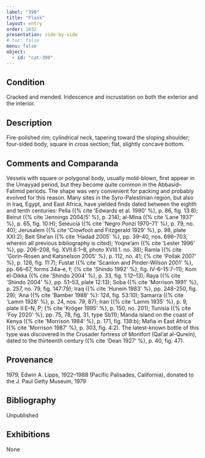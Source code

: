 ```yaml
---
label: "390"
title: "Flask"
layout: entry
order: 1032
presentation: side-by-side
# toc: false
menu: false
object:
  - id: "cat-390"
---
```


## Condition

Cracked and mended. Iridescence and incrustation on both the exterior and the interior.

## Description

Fire-polished rim; cylindrical neck, tapering toward the sloping shoulder; four-sided body, square in cross section; flat, slightly concave bottom.

## Comments and Comparanda

Vessels with square or polygonal body, usually mold-blown, first appear in the Umayyad period, but they become quite common in the Abbasid–Fatimid periods. The shape was very convenient for packing and probably evolved for this reason. Many sites in the Syro-Palestinian region, but also in Iraq, Egypt, and East Africa, have yielded finds dated between the eighth and tenth centuries: Pella ({% cite 'Edwards et al. 1990' %}, p. 86, fig. 13:8); Beirut ({% cite 'Jennings 2004/5' %}, p. 214); al-Mina ({% cite 'Lane 1937' %}, p. 65, fig. 10:H); Seleucia ({% cite 'Negro Ponzi 1970–71' %}, p. 79, no. 40); Jerusalem ({% cite 'Crowfoot and Fitzgerald 1929' %}, p. 98, plate XXI:2); Beit She’an ({% cite 'Hadad 2005' %}, pp. 39–40, nos. 696–703, wherein all previous bibliography is cited); Yoqne’am ({% cite 'Lester 1996' %}, pp. 206–208, fig. XVII.6:1–8, photo XVIII.1. no. 38); Ramla ({% cite 'Gorin-Rosen and Katsnelson 2005' %}, p. 112, no. 41; {% cite 'Pollak 2007' %}, p. 126, fig. 11:7); Fustat ({% cite 'Scanlon and Pinder-Wilson 2001' %}, pp. 66–67, forms 34a–e, f; {% cite 'Shindo 1992' %}, fig. IV-6–15:7–11); Kom el-Dikka ({% cite 'Shindo 2004' %}, p. 33, fig. 1:12–13); Raya ({% cite 'Shindo 2004' %}, pp. 51–53, plate 12:13); Soba ({% cite 'Morrison 1991' %}, p. 257, no. 79, fig. 147:79); Iraq ({% cite 'Hunein 1983' %}, pp. 248–250, fig. 29); ‘Ana ({% cite 'Bamber 1988' %}: 124, fig. 53:10); Samarra ({% cite 'Lamm 1928' %}, p. 24, nos. 79, 87); Iran ({% cite 'Lamm 1935' %}, p. 9, plate II:E–N, P; {% cite 'Kröger 1995' %}, p. 150, no. 201); Tunisia ({% cite 'Foy 2020' %}, pp. 75, 78, fig. 31, type Sb11); Manda island on the coast of Kenya ({% cite 'Morrison 1984' %}, p. 171, fig. 138:b); Mafia in East Africa ({% cite 'Morrison 1987' %}, p. 303, fig. 4:2). The latest-known bottle of this type was discovered in the Crusader fortress of Montfort (Qal’at al-Qurein), dated to the thirteenth century ({% cite 'Dean 1927' %}, p. 40, fig. 47).

## Provenance

1979, Edwin A. Lipps, 1922–1988 (Pacific Palisades, California), donated to the J. Paul Getty Museum, 1979

## Bibliography

Unpublished

## Exhibitions

None
